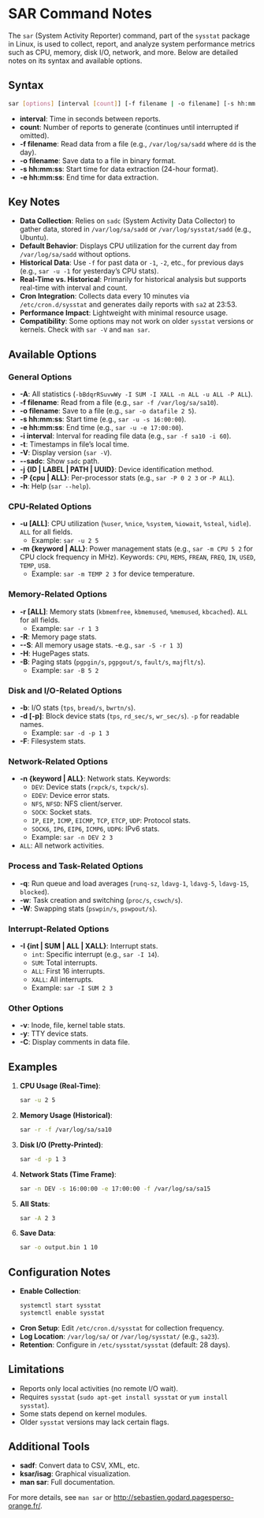 # SAR Command Notes

The `sar` (System Activity Reporter) command, part of the `sysstat` package in Linux, is used to collect, report, and analyze system performance metrics such as CPU, memory, disk I/O, network, and more. Below are detailed notes on its syntax and available options.

## Syntax
```bash
sar [options] [interval [count]] [-f filename | -o filename] [-s hh:mm:ss] [-e hh:mm:ss]
```

- **interval**: Time in seconds between reports.
- **count**: Number of reports to generate (continues until interrupted if omitted).
- **-f filename**: Read data from a file (e.g., `/var/log/sa/sadd` where `dd` is the day).
- **-o filename**: Save data to a file in binary format.
- **-s hh:mm:ss**: Start time for data extraction (24-hour format).
- **-e hh:mm:ss**: End time for data extraction.

## Key Notes
- **Data Collection**: Relies on `sadc` (System Activity Data Collector) to gather data, stored in `/var/log/sa/sadd` or `/var/log/sysstat/sadd` (e.g., Ubuntu).
- **Default Behavior**: Displays CPU utilization for the current day from `/var/log/sa/sadd` without options.
- **Historical Data**: Use `-f` for past data or `-1`, `-2`, etc., for previous days (e.g., `sar -u -1` for yesterday’s CPU stats).
- **Real-Time vs. Historical**: Primarily for historical analysis but supports real-time with interval and count.
- **Cron Integration**: Collects data every 10 minutes via `/etc/cron.d/sysstat` and generates daily reports with `sa2` at 23:53.
- **Performance Impact**: Lightweight with minimal resource usage.
- **Compatibility**: Some options may not work on older `sysstat` versions or kernels. Check with `sar -V` and `man sar`.

## Available Options

### General Options
- **-A**: All statistics (`-bBdqrRSuvwWy -I SUM -I XALL -n ALL -u ALL -P ALL`).
- **-f filename**: Read from a file (e.g., `sar -f /var/log/sa/sa10`).
- **-o filename**: Save to a file (e.g., `sar -o datafile 2 5`).
- **-s hh:mm:ss**: Start time (e.g., `sar -u -s 16:00:00`).
- **-e hh:mm:ss**: End time (e.g., `sar -u -e 17:00:00`).
- **-i interval**: Interval for reading file data (e.g., `sar -f sa10 -i 60`).
- **-t**: Timestamps in file’s local time.
- **-V**: Display version (`sar -V`).
- **--sadc**: Show `sadc` path.
- **-j {ID | LABEL | PATH | UUID}**: Device identification method.
- **-P {cpu | ALL}**: Per-processor stats (e.g., `sar -P 0 2 3` or `-P ALL`).
- **-h**: Help (`sar --help`).

### CPU-Related Options
- **-u [ALL]**: CPU utilization (`%user`, `%nice`, `%system`, `%iowait`, `%steal`, `%idle`). `ALL` for all fields.
  - Example: `sar -u 2 5`
- **-m {keyword | ALL}**: Power management stats (e.g., `sar -m CPU 5 2` for CPU clock frequency in MHz). Keywords: `CPU`, `MEMS`, `FREAN`, `FREQ`, `IN`, `USED`, `TEMP`, `USB`.
  - Example: `sar -m TEMP 2 3` for device temperature.

### Memory-Related Options
- **-r [ALL]**: Memory stats (`kbmemfree`, `kbmemused`, `%memused`, `kbcached`). `ALL` for all fields.
  - Example: `sar -r 1 3`
- **-R**: Memory page stats.
- **--S**: All memory usage stats.
-e.g., `sar -S -r 1 3`)
- **-H**: HugePages stats.
- **-B**: Paging stats (`pgpgin/s`, `pgpgout/s`, `fault/s`, `majflt/s`).
  - Example: `sar -B 5 2`

### Disk and I/O-Related Options
- **-b**: I/O stats (`tps`, `bread/s`, `bwrtn/s`).
- **-d [-p]**: Block device stats (`tps`, `rd_sec/s`, `wr_sec/s`). `-p` for readable names.
  - Example: `sar -d -p 1 3`
- **-F**: Filesystem stats.

### Network-Related Options
- **-n {keyword | ALL}**: Network stats. Keywords:
  - `DEV`: Device stats (`rxpck/s`, `txpck/s`).
  - `EDEV`: Device error stats.
  - `NFS`, `NFSD`: NFS client/server.
  - `SOCK`: Socket stats.
  - `IP`, `EIP`, `ICMP`, `EICMP`, `TCP`, `ETCP`, `UDP`: Protocol stats.
  - `SOCK6`, `IP6`, `EIP6`, `ICMP6`, `UDP6`: IPv6 stats.
  - Example: `sar -n DEV 2 3`
- `ALL`: All network activities.

### Process and Task-Related Options
- **-q**: Run queue and load averages (`runq-sz`, `ldavg-1`, `ldavg-5`, `ldavg-15`, `blocked`).
- **-w**: Task creation and switching (`proc/s`, `cswch/s`).
- **-W**: Swapping stats (`pswpin/s`, `pswpout/s`).

### Interrupt-Related Options
- **-I {int | SUM | ALL | XALL}**: Interrupt stats.
  - `int`: Specific interrupt (e.g., `sar -I 14`).
  - `SUM`: Total interrupts.
  - `ALL`: First 16 interrupts.
  - `XALL`: All interrupts.
  - Example: `sar -I SUM 2 3`

### Other Options
- **-v**: Inode, file, kernel table stats.
- **-y**: TTY device stats.
- **-C**: Display comments in data file.

## Examples
1. **CPU Usage (Real-Time)**:
   ```bash
   sar -u 2 5
   ```
2. **Memory Usage (Historical)**:
   ```bash
   sar -r -f /var/log/sa/sa10
   ```
3. **Disk I/O (Pretty-Printed)**:
   ```bash
   sar -d -p 1 3
   ```
4. **Network Stats (Time Frame)**:
   ```bash
   sar -n DEV -s 16:00:00 -e 17:00:00 -f /var/log/sa/sa15
   ```
5. **All Stats**:
   ```bash
   sar -A 2 3
   ```
6. **Save Data**:
   ```bash
   sar -o output.bin 1 10
   ```

## Configuration Notes
- **Enable Collection**:
  ```bash
  systemctl start sysstat
  systemctl enable sysstat
  ```
- **Cron Setup**: Edit `/etc/cron.d/sysstat` for collection frequency.
- **Log Location**: `/var/log/sa/` or `/var/log/sysstat/` (e.g., `sa23`).
- **Retention**: Configure in `/etc/sysstat/sysstat` (default: 28 days).

## Limitations
- Reports only local activities (no remote I/O wait).
- Requires `sysstat` (`sudo apt-get install sysstat` or `yum install sysstat`).
- Some stats depend on kernel modules.
- Older `sysstat` versions may lack certain flags.

## Additional Tools
- **sadf**: Convert data to CSV, XML, etc.
- **ksar/isag**: Graphical visualization.
- **man sar**: Full documentation.

For more details, see `man sar` or http://sebastien.godard.pagesperso-orange.fr/.
